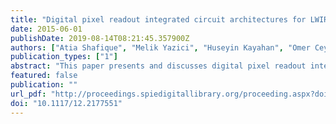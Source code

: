 ```yaml
---
title: "Digital pixel readout integrated circuit architectures for LWIR"
date: 2015-06-01
publishDate: 2019-08-14T08:21:45.357900Z
authors: ["Atia Shafique", "Melik Yazici", "Huseyin Kayahan", "Omer Ceylan", "Yasar Gurbuz"]
publication_types: ["1"]
abstract: "This paper presents and discusses digital pixel readout integrated circuit architectures for long wavelength infrared (LWIR) in CMOS technology. Presented architectures are designed for scanning and staring arrays type detectors respectively. For scanning arrays, digital time delay integration (TDI) is implemented on 8 pixels with sampling rate up to 3 using CMOS 180nm technology. Input referred noise of ROIC is below 750 rms electron meanwhile power dissipation is appreciably under 30mW. ROIC design is optimized to perform at room as well as cryogenic temperatures. For staring type arrays, a digital pixel architecture relying on coarse quantization with pulse frequency modulation (PFM) and novel approach of extended integration is presented. It can achieve extreme charge handling capacity of 2.04Ge- with 20 bit output resolution and power dissipation below 350 nW in CMOS 90nm technology. Efficient mechanism of measuring the time to estimate the remaining charge on integration capacitor in order to achieve low SNR has employed."
featured: false
publication: ""
url_pdf: "http://proceedings.spiedigitallibrary.org/proceeding.aspx?doi=10.1117/12.2177551"
doi: "10.1117/12.2177551"
---
```


